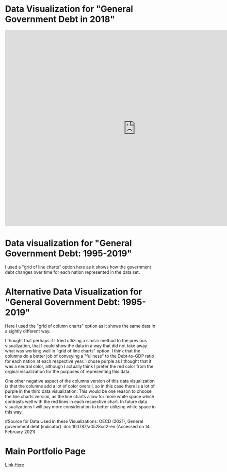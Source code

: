 #  Data Visualization for "General Government Debt in 2018"

<iframe src="https://data.oecd.org/chart/6gRf" width="860" height="645" style="border: 0" mozallowfullscreen="true" webkitallowfullscreen="true" allowfullscreen="true"><a href="https://data.oecd.org/chart/6gRf" target="_blank">OECD Chart: General government debt, Total, % of GDP, Annual, 2018</a></iframe>


# Data visualization for "General Government Debt: 1995-2019"
I used a "grid of line charts" option here as it shows how the government debt changes over time for each nation represented in the data set.

<div class="flourish-embed flourish-chart" data-src="visualisation/5299538"><script src="https://public.flourish.studio/resources/embed.js"></script></div>


# Alternative Data Visualization for "General Government Debt: 1995-2019" 
Here I used the "grid of column charts" option as it shows the same data in a sightly different way.

<div class="flourish-embed flourish-chart" data-src="visualisation/5299761"><script src="https://public.flourish.studio/resources/embed.js"></script></div>

I thought that perhaps if I tried utlizing a similar method to the previous visualization, that I could show the data in a way that did not take away what was working well in "grid of line charts" option. I think that the columns do a better job of conveying a "fullness" to the Debt-to-GDP ratio for each nation at each respective year. I chose purple as I thought that it was a neutral color, although I actually think I prefer the red color from the orginal visualization for the purposes of representing this data. 

One other negative aspect of the columns version of this data visualization is that the columns add a lot of color overall, so in this case there is a lot of purple in the third data visualization. This would be one reason to choose the line charts version, as the line charts allow for more white space which contrasts well with the red lines in each respective chart. In future data visualizations I will pay more consideration to better utilizing white space in this way. 




#Source for Data Used in these Visualizations:
OECD (2021), General government debt (indicator). doi: 10.1787/a0528cc2-en (Accessed on 14 February 2021)


# Main Portfolio Page
[Link Here](/README.md)
